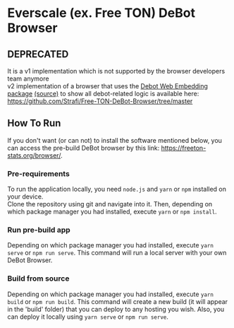 # Everscale (ex. Free TON) DeBot Browser
## DEPRECATED
It is a v1 implementation which is not supported by the browser developers team anymore  
v2 implementation of a browser that uses the [Debot Web Embedding package](https://www.npmjs.com/package/debot-web-embedding) [(source)](https://github.com/Strafi/debot-embedding) to show all debot-related logic is available here: https://github.com/Strafi/Free-TON-DeBot-Browser/tree/master

## How To Run
If you don't want (or can not) to install the software mentioned below, you can access the pre-build DeBot browser by this link: https://freeton-stats.org/browser/.

### Pre-requirements  
To run the application locally, you need `node.js` and `yarn` or `npm` installed on your device.  
Clone the repository using git and navigate into it. Then, depending on which package manager you had installed, execute `yarn` or `npm install`.

### Run pre-build app
Depending on which package manager you had installed, execute `yarn serve` or `npm run serve`. This command will run a local server with your own DeBot Browser. 

### Build from source
Depending on which package manager you had installed, execute `yarn build` or `npm run build`. This command will create a new build (it will appear in the 'build' folder) that you can deploy to any hosting you wish. Also, you can deploy it locally using `yarn serve` or `npm run serve`.
